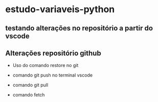 # estudo-variaveis-python

## testando alterações no repositório a partir do vscode

## Alterações repositório github

* Uso do comando restore no git

* comando git push no terminal vscode

* comando git pull

* comando  fetch
